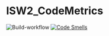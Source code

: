 # ISW2_CodeMetrics
![Build-workflow](https://github.com/MartorelliLuca/ISW2_CodeMetrics/actions/workflows/maven.yml/badge.svg)
[![Code Smells](https://sonarcloud.io/api/project_badges/measure?project=MartorelliLuca_ISW2_CodeMetrics&metric=code_smells)](https://sonarcloud.io/project/overview?id=MartorelliLuca_ISW2_CodeMetrics)
